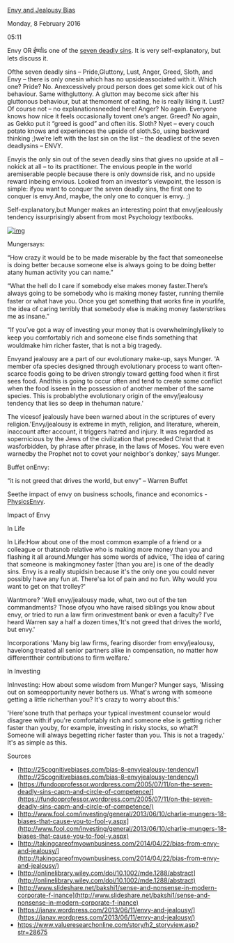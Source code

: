[Envy and Jealousy Bias ](http://k2invest.blogspot.in/2015/12/envy-and-jealousy-bias.html)

Monday, 8 February 2016

05:11

Envy OR ईर्ष्याis one of the [seven deadly sins](http://deadlysins.com/sins/index.htm). It is very self-explanatory, but lets discuss it.

 

Ofthe seven deadly sins – Pride,Gluttony, Lust, Anger, Greed, Sloth, and Envy – there is only onesin which has no upsideassociated with it. Which one? Pride? No. Anexcessively proud person does get some kick out of his behaviour. Same withgluttony. A glutton may become sick after his gluttonous behaviour, but at themoment of eating, he is really liking it. Lust? Of course not – no explanationsneeded here! Anger? No again. Everyone knows how nice it feels occasionally tovent one’s anger. Greed? No again, as Gekko put it “greed is good” and often itis. Sloth? Nyet – every couch potato knows and experiences the upside of sloth.So, using backward thinking ;)we’re left with the last sin on the list – the deadliest of the seven deadlysins – ENVY.

  

Envyis the only sin out of the seven deadly sins that gives no upside at all – nokick at all – to its practitioner. The envious people in the world aremiserable people because there is only downside risk, and no upside reward inbeing envious. Looked from an investor’s viewpoint, the lesson is simple: ifyou want to conquer the seven deadly sins, the first one to conquer is envy.And, maybe, the only one to conquer is envy. ;)

 

Self-explanatory,but Munger makes an interesting point that envy/jealously tendency issurprisingly absent from most Psychology textbooks.

[![img](file:////Users/kchandra/Library/Group%20Containers/UBF8T346G9.Office/msoclip1/01/C45A1FB5-798C-C24D-9E00-6ED6A524441B.png)](http://2.bp.blogspot.com/-PixG3U5NWXI/VoL8zObAEUI/AAAAAAAA5l4/OFiYN2RNmOU/s1600/charlie_munger_explaining.png)

Mungersays:

“How crazy it would be to be made miserable by the fact that someoneelse is doing better because someone else is always going to be doing better atany human activity you can name.” 

 “What the hell do I care if somebody else makes money faster.There’s always going to be somebody who is making money faster, running themile faster or what have you. Once you get something that works ﬁne in yourlife, the idea of caring terribly that somebody else is making money fasterstrikes me as insane.” 

“If you’ve got a way of investing your money that is overwhelminglylikely to keep you comfortably rich and someone else ﬁnds something that wouldmake him richer faster, that is not a big tragedy.

Envyand jealousy are a part of our evolutionary make-up, says Munger. 'A member ofa species designed through evolutionary process to want often-scarce foodis going to be driven strongly toward getting food when it first sees food. Andthis is going to occur often and tend to create some conflict when the food isseen in the possession of another member of the same species. This is probablythe evolutionary origin of the envy/jealousy tendency that lies so deep in thehuman nature.'

The vicesof jealously have been warned about in the scriptures of every religion.'Envy/jealousy is extreme in myth, religion, and literature, wherein, inaccount after account, it triggers hatred and injury. It was regarded as sopernicious by the Jews of the civilization that preceded Christ that it wasforbidden, by phrase after phrase, in the laws of Moses. You were even warnedby the Prophet not to covet your neighbor's donkey,' says Munger.

 

 

Buffet onEnvy: 

“it is not greed that drives the world, but envy” – Warren Buffet

Seethe impact of envy on business schools, finance and economics - [PhysicsEnvy](http://k2invest.blogspot.in/2014/01/physics-envy.html). 

 

Impact of Envy

In Life 

In Life:How about one of the most common example of a friend or a colleague or thatsnob relative who is making more money than you and flashing it all around.Munger has some words of advice, 'The idea of caring that someone is makingmoney faster [than you are] is one of the deadly sins. Envy is a really stupidsin because it's the only one you could never possibly have any fun at. There'sa lot of pain and no fun. Why would you want to get on that trolley?'

Wantmore? 'Well envy/jealousy made, what, two out of the ten commandments? Those ofyou who have raised siblings you know about envy, or tried to run a law firm orinvestment bank or even a faculty? I've heard Warren say a half a dozen times,'It's not greed that drives the world, but envy.'

Incorporations 'Many big law firms, fearing disorder from envy/jealousy, havelong treated all senior partners alike in compensation, no matter how differenttheir contributions to firm welfare.'

In Investing 

InInvesting: How about some wisdom from Munger? Munger says, 'Missing out on someopportunity never bothers us. What's wrong with someone getting a little richerthan you? It's crazy to worry about this.'

'Here'sone truth that perhaps your typical investment counselor would disagree with:if you're comfortably rich and someone else is getting richer faster than youby, for example, investing in risky stocks, so what?! Someone will always begetting richer faster than you. This is not a tragedy.' It's as simple as this.

 

Sources 

- [http://25cognitivebiases.com/bias-8-envyjealousy-tendency/](http://25cognitivebiases.com/bias-8-envyjealousy-tendency/) 
- [https://fundooprofessor.wordpress.com/2005/07/11/on-the-seven-deadly-sins-capm-and-circle-of-competence/](https://fundooprofessor.wordpress.com/2005/07/11/on-the-seven-deadly-sins-capm-and-circle-of-competence/)
- [http://www.fool.com/investing/general/2013/06/10/charlie-mungers-18-biases-that-cause-you-to-fool-y.aspx](http://www.fool.com/investing/general/2013/06/10/charlie-mungers-18-biases-that-cause-you-to-fool-y.aspx) 
- [http://takingcareofmyownbusiness.com/2014/04/22/bias-from-envy-and-jealousy/](http://takingcareofmyownbusiness.com/2014/04/22/bias-from-envy-and-jealousy/) 
- [http://onlinelibrary.wiley.com/doi/10.1002/mde.1288/abstract](http://onlinelibrary.wiley.com/doi/10.1002/mde.1288/abstract)  
- [http://www.slideshare.net/bakshi1/sense-and-nonsense-in-modern-corporate-f-inance](http://www.slideshare.net/bakshi1/sense-and-nonsense-in-modern-corporate-f-inance)
- [https://janav.wordpress.com/2013/06/11/envy-and-jealousy/](https://janav.wordpress.com/2013/06/11/envy-and-jealousy/)  
- [https://www.valueresearchonline.com/story/h2_storyview.asp?str=28675     ](https://www.valueresearchonline.com/story/h2_storyview.asp?str=28675)